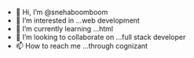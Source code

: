 - 👋 Hi, I’m @snehaboomboom
- 👀 I’m interested in ...web development
- 🌱 I’m currently learning ...html
- 💞️ I’m looking to collaborate on ...full stack developer
- 📫 How to reach me ...through cognizant

<!---
snehaboomboom/snehaboomboom is a ✨ special ✨ repository because its `README.md` (this file) appears on your GitHub profile.
You can click the Preview link to take a look at your changes.
--->
